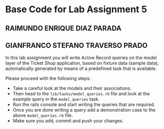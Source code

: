 # Base Code for Lab Assignment 5

## RAIMUNDO ENRIQUE DIAZ PARADA
## GIANFRANCO STEFANO TRAVERSO PRADO
In this lab assignment you will write Active Record queries on the model layer 
of the Ticket Shop application, based on fixture data (sample data), automatically 
generated by means of a predefined task that is available. 

Please proceed with the following steps:

* Take a careful look at the models and their associations.
* Then head to the `lib/tasks/model_queries.rb` file and look at the 
  example query in the `model_queries` task.
* Run the rails console and start writing the queries that are required.
* Once you are done writing a query add a demonstration case to the 
  above `model_queries.rb` file.
* Make sure you add, commit and push your changes.

